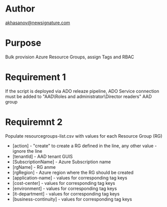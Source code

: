 
# Author

akhasanov@newsignature.com

# Purpose

Bulk provision Azure Resource Groups, assign Tags and RBAC

# Requirement 1

If the script is deployed via ADO releaze pipeline, ADO Service connection must be added to "AAD\Roles and administrator\Director readers" AAD group

# Requiremnt 2

Populate resourcegroups-list.csv with values for each Resource Group (RG)

- [action] - "create" to create a RG defined in the line, any other value - ignore the line
- [tenantId] - AAD tenant GUIS
- [SubscriptionName] -  Azure Subscription name
- [rgName] - RG anme
- [rgRegion] - Azure region where the RG should be created
- [application-name] - values for corresponding tag keys
- [cost-center] - values for corresponding tag keys
- [environment] - values for corresponding tag keys
- [it-department] - values for corresponding tag keys
- [business-continuity] - values for corresponding tag keys